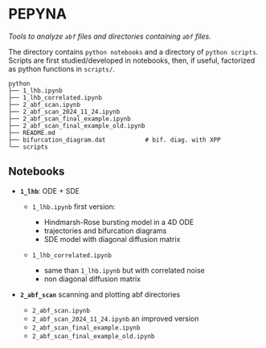 # PEPYNA


*Tools to analyze `abf` files and directories containing `abf` files.*  


The directory contains `python notebooks` and a directory of `python scripts`. Scripts are first studied/developed in notebooks, then, if useful, factorized as python functions in `scripts/`.

```
python
├── 1_lhb.ipynb
├── 1_lhb_correlated.ipynb
├── 2_abf_scan.ipynb
├── 2_abf_scan_2024_11_24.ipynb
├── 2_abf_scan_final_example.ipynb
├── 2_abf_scan_final_example_old.ipynb
├── README.md
├── bifurcation_diagram.dat           # bif. diag. with XPP 
└── scripts
```

## Notebooks

- **`1_lhb`**: ODE + SDE 
	- `1_lhb.ipynb` first version: 

		* Hindmarsh-Rose bursting model in a 4D ODE
		* trajectories and bifurcation diagrams
		* SDE model with diagonal diffusion matrix

	- `1_lhb_correlated.ipynb`

		* same than `1_lhb.ipynb` but with correlated noise
		* non diagonal diffusion matrix

- **`2_abf_scan`** scanning and plotting abf directories 
	- `2_abf_scan.ipynb`
	- `2_abf_scan_2024_11_24.ipynb` an improved version
	- `2_abf_scan_final_example.ipynb`
	- `2_abf_scan_final_example_old.ipynb`